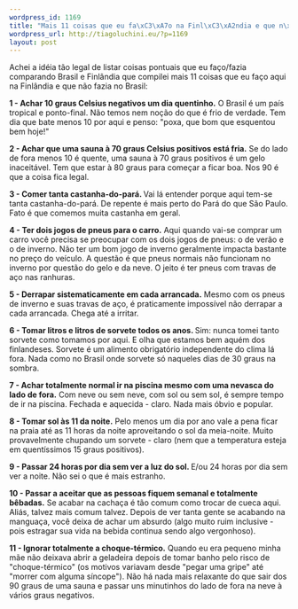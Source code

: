 ```yaml
--- 
wordpress_id: 1169
title: "Mais 11 coisas que eu fa\xC3\xA7o na Finl\xC3\xA2ndia e que n\xC3\xA3o fazia no Brasil"
wordpress_url: http://tiagoluchini.eu/?p=1169
layout: post
---
```

Achei a idéia tão legal de listar coisas pontuais que eu faço/fazia comparando Brasil e Finlândia que compilei mais 11 coisas que eu faço aqui na Finlândia e que não fazia no Brasil:

<strong>1 - Achar 10 graus Celsius negativos um dia quentinho.</strong> O Brasil é um país tropical e ponto-final. Não temos nem noção do que é frio de verdade. Tem dia que bate menos 10 por aqui e penso: "poxa, que bom que esquentou bem hoje!"

<strong>2 - Achar que uma sauna à 70 graus Celsius positivos está fria.</strong> Se do lado de fora menos 10 é quente, uma sauna à 70 graus positivos é um gelo inaceitável. Tem que estar à 80 graus para começar a ficar boa. Nos 90 é que a coisa fica legal.

<strong>3 - Comer tanta castanha-do-pará. </strong>Vai lá entender porque aqui tem-se tanta castanha-do-pará. De repente é mais perto do Pará do que São Paulo. Fato é que comemos muita castanha em geral.

<strong>4 - Ter dois jogos de pneus para o carro.</strong> Aqui quando vai-se comprar um carro você precisa se preocupar com os dois jogos de pneus: o de verão e o de inverno. Não ter um bom jogo de inverno geralmente impacta bastante no preço do veículo. A questão é que pneus normais não funcionam no inverno por questão do gelo e da neve. O jeito é ter pneus com travas de aço nas ranhuras.

<strong>5 - Derrapar sistematicamente em cada arrancada.</strong> Mesmo com os pneus de inverno e suas travas de aço, é praticamente impossível não derrapar a cada arrancada. Chega até a irritar.

<strong>6 - Tomar litros e litros de sorvete todos os anos. </strong>Sim: nunca tomei tanto sorvete como tomamos por aqui. E olha que estamos bem aquém dos finlandeses. Sorvete é um alimento obrigatório independente do clima lá fora. Nada como no Brasil onde sorvete só naqueles dias de 30 graus na sombra.

<strong>7 - Achar totalmente normal ir na piscina mesmo com uma nevasca do lado de fora.</strong> Com neve ou sem neve, com sol ou sem sol, é sempre tempo de ir na piscina. Fechada e aquecida - claro. Nada mais óbvio e popular.

<strong>8 - Tomar sol às 11 da noite.</strong> Pelo menos um dia por ano vale a pena ficar na praia até as 11 horas da noite aproveitando o sol da meia-noite. Muito provavelmente chupando um sorvete - claro (nem que a temperatura esteja em quentíssimos 15 graus positivos).

<strong>9 - Passar 24 horas por dia sem ver a luz do sol. </strong>E/ou 24 horas por dia sem ver a noite. Não sei o que é mais estranho.

<strong>10 - Passar a aceitar que as pessoas fiquem semanal e totalmente bêbadas.</strong> Se acabar na cachaça é tão comum como trocar de cueca aqui. Aliás, talvez mais comum talvez. Depois de ver tanta gente se acabando na manguaça, você deixa de achar um absurdo (algo muito ruim inclusive - pois estragar sua vida na bebida continua sendo algo vergonhoso).

<strong>11 - Ignorar totalmente a choque-térmico.</strong> Quando eu era pequeno minha mãe não deixava abrir a geladeira depois de tomar banho pelo risco de "choque-térmico" (os motivos variavam desde "pegar uma gripe" até "morrer com alguma síncope"). Não há nada mais relaxante do que sair dos 90 graus de uma sauna e passar uns minutinhos do lado de fora na neve à vários graus negativos.
